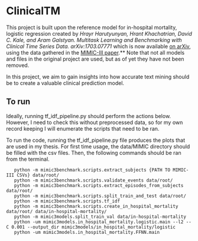 ClinicalTM
=========================

This project is built upon the reference model for in-hospital mortality, logistic regression created by *Hrayr Harutyunyan, Hrant Khachatrian, David C. Kale, and Aram Galstyan. Multitask Learning and Benchmarking with Clinical Time Series Data. arXiv:1703.07771* which is now available [on arXiv](https://arxiv.org/abs/1703.07771), using the data gathered in the [MIMIC-III paper](http://www.nature.com/articles/sdata201635).** Note that not all models and files in the original project are used, but as of yet they have not been removed.

In this project, we aim to gain insights into how accurate text mining should be to create a valuable clinical prediction model.

## To run

Ideally, running tf_idf_pipeline.py should perform the actions below. However, I need to check this without preprocessed data, so for my own record keeping I will enumerate the scripts that need to be ran.

To run the code, running the tf_idf_pipeline.py file produces the plots that are used in my thesis. For first time usage, the data/MIMIC directory should be filled with the csv files. Then, the following commands should be ran from the terminal.

       python -m mimic3benchmark.scripts.extract_subjects {PATH TO MIMIC-III CSVs} data/root/
       python -m mimic3benchmark.scripts.validate_events data/root/
       python -m mimic3benchmark.scripts.extract_episodes_from_subjects data/root/
       python -m mimic3benchmark.scripts.split_train_and_test data/root/
       python -m mimic3benchmark.scripts.tf_idf
       python -m mimic3benchmark.scripts.create_in_hospital_mortality data/root/ data/in-hospital-mortality/
       python -m mimic3models.split_train_val data/in-hospital-mortality
       python -um mimic3models.in_hospital_mortality.logistic.main --l2 --C 0.001 --output_dir mimic3models/in_hospital_mortality/logistic
       python -um mimic3models.in_hospital_mortality.FFNN.main

